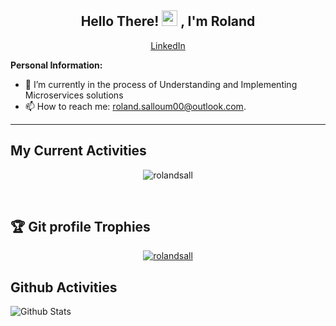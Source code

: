 <h2 align="center">Hello There! <img src="https://media.giphy.com/media/hvRJCLFzcasrR4ia7z/giphy.gif" width="25px"> , I'm Roland</a></h2>
<p align="center">
  <a href="https://www.linkedin.com/in/roland-salloum-09687b188/">LinkedIn</a> 
</p>



**Personal Information:**

- 🌱  I’m currently in the process of Understanding and Implementing Microservices solutions
- 📫  How to reach me: roland.salloum00@outlook.com.

***

## My Current Activities
<p align="center"><img src="https://github-readme-streak-stats.herokuapp.com/?user=rolandsall" alt="rolandsall" /></p>

<br>

## :trophy: Git profile Trophies

<p align="center"> <a href="https://github.com/ryo-ma/github-profile-trophy"><img src="https://github-profile-trophy.vercel.app/?username=rolandsall&" alt="rolandsall" /></a> </p>



## Github Activities

<p align="center">

![Github Stats](https://github-readme-stats.vercel.app/api?username=rolandsall&count_private=true&show_icons=true&include_all_commits=true)
  
</p>



